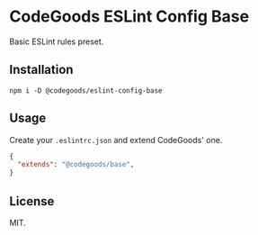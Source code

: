 # CodeGoods ESLint Config Base

Basic ESLint rules preset.

## Installation

```shell
npm i -D @codegoods/eslint-config-base
```

## Usage

Create your `.eslintrc.json` and extend CodeGoods' one.

```json
{
  "extends": "@codegoods/base",
}
```

## License

MIT.
